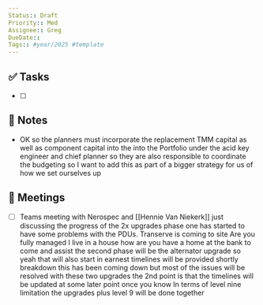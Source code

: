 ```yaml
---
Status:: Draft
Priority:: Med
Assignee:: Greg
DueDate:: 
Tags:: #year/2025 #template
---
```


## ✅ Tasks
- [ ]

## 📝 Notes
- OK so the planners must incorporate the replacement TMM capital as well as component capital into the into the Portfolio under the acid key engineer and chief planner so they are also responsible to coordinate the budgeting so I want to add this as part of a bigger strategy for us of how we set ourselves up

## 📅 Meetings
- [ ] Teams meeting with Nerospec and [[Hennie Van Niekerk]] just discussing the progress of the 2x upgrades phase one has started to have some problems with the PDUs. Transerve is coming to site Are you fully managed I live in a house how are you have a home at the bank to come and assist the second phase will be the alternator upgrade so yeah that will also start in earnest timelines will be provided shortly breakdown this has been coming down but most of the issues will be resolved with these two upgrades the 2nd point is that the timelines will be updated at some later point once you know In terms of level nine limitation the upgrades plus level 9 will be done together